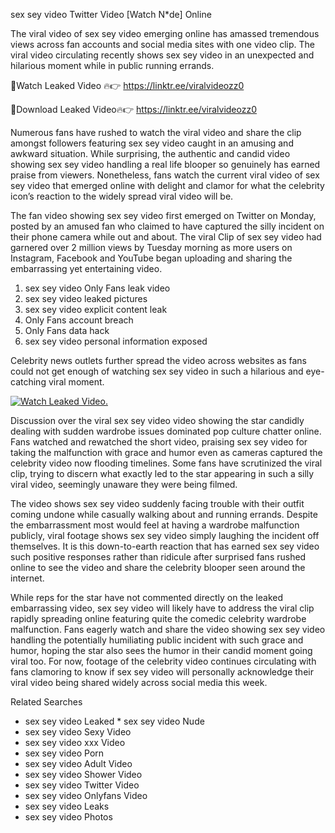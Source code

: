 ﻿sex sey video Twitter Video [Watch N*de] Online

The viral video of ﻿sex sey video emerging online has amassed tremendous views across fan accounts and social media sites with one video clip. The viral video circulating recently shows ﻿sex sey video in an unexpected and hilarious moment while in public running errands. 

🔴Watch Leaked Video 🔥👉  https://linktr.ee/viralvideozz0 

🔴Download Leaked Video🔥👉  https://linktr.ee/viralvideozz0 

Numerous fans have rushed to watch the viral video and share the clip amongst followers featuring ﻿sex sey video caught in an amusing and awkward situation. While surprising, the authentic and candid video showing ﻿sex sey video handling a real life blooper so genuinely has earned praise from viewers. Nonetheless, fans watch the current viral video of ﻿sex sey video that emerged online with delight and clamor for what the celebrity icon’s reaction to the widely spread viral video will be.

The fan video showing ﻿sex sey video first emerged on Twitter on Monday, posted by an amused fan who claimed to have captured the silly incident on their phone camera while out and about. The viral Clip of ﻿sex sey video had garnered over 2 million views by Tuesday morning as more users on Instagram, Facebook and YouTube began uploading and sharing the embarrassing yet entertaining video. 

1. ﻿sex sey video Only Fans leak video
2. ﻿sex sey video leaked pictures
3. ﻿sex sey video explicit content leak
4. Only Fans account breach
5. Only Fans data hack
6. ﻿sex sey video personal information exposed

Celebrity news outlets further spread the video across websites as fans could not get enough of watching ﻿sex sey video in such a hilarious and eye-catching viral moment. 

[![Watch Leaked Video.](https://miro.medium.com/v2/resize:fit:828/format:webp/1*cilzJN44JGOrTw9NJCrNHA.gif "Watch Leaked Video")](https://linktr.ee/viralvideozz0)

Discussion over the viral ﻿sex sey video video showing the star candidly dealing with sudden wardrobe issues dominated pop culture chatter online. Fans watched and rewatched the short video, praising ﻿sex sey video for taking the malfunction with grace and humor even as cameras captured the celebrity video now flooding timelines. Some fans have scrutinized the viral clip, trying to discern what exactly led to the star appearing in such a silly viral video, seemingly unaware they were being filmed.

The video shows ﻿sex sey video suddenly facing trouble with their outfit coming undone while casually walking about and running errands. Despite the embarrassment most would feel at having a wardrobe malfunction publicly, viral footage shows ﻿sex sey video simply laughing the incident off themselves. It is this down-to-earth reaction that has earned ﻿sex sey video such positive responses rather than ridicule after surprised fans rushed online to see the video and share the celebrity blooper seen around the internet.  

While reps for the star have not commented directly on the leaked embarrassing video, ﻿sex sey video will likely have to address the viral clip rapidly spreading online featuring quite the comedic celebrity wardrobe malfunction. Fans eagerly watch and share the video showing ﻿sex sey video handling the potentially humiliating public incident with such grace and humor, hoping the star also sees the humor in their candid moment going viral too. For now, footage of the celebrity video continues circulating with fans clamoring to know if ﻿sex sey video will personally acknowledge their viral video being shared widely across social media this week.

Related Searches
* ﻿sex sey video Leaked
﻿* sex sey video Nude
* ﻿sex sey video Sexy Video
* ﻿sex sey video xxx Video
* ﻿sex sey video Porn
* ﻿sex sey video Adult Video
* ﻿sex sey video Shower Video
* ﻿sex sey video Twitter Video
* ﻿sex sey video Onlyfans Video
* ﻿sex sey video Leaks
* ﻿sex sey video Photos